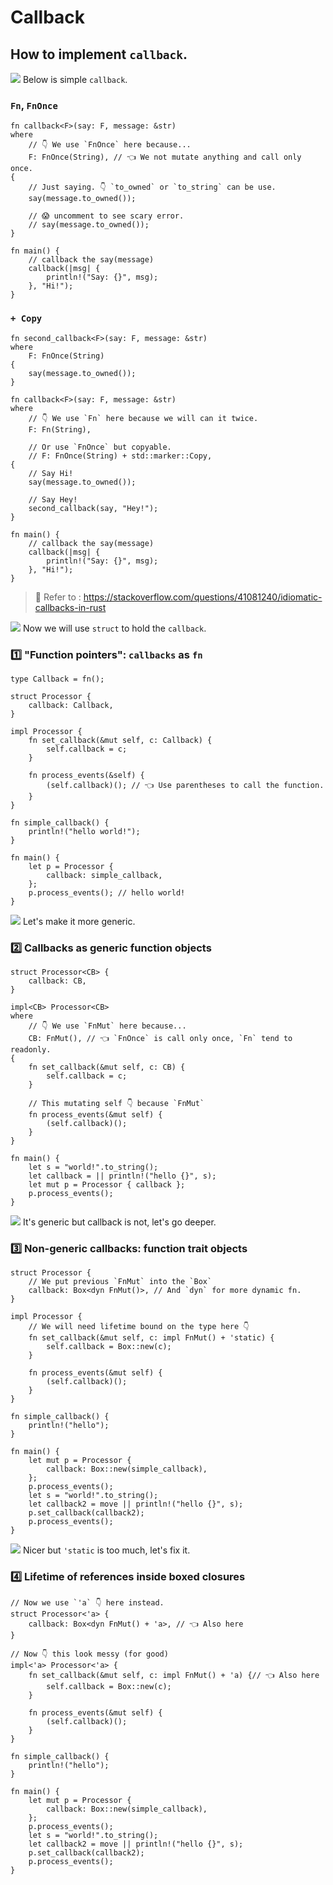 # Callback

## How to implement `callback`.

![](/assets/kat.png) <span class="speech-bubble">Below is simple `callback`.</span>

### `Fn`, `FnOnce`

```rust,editable
fn callback<F>(say: F, message: &str)
where
    // 👇 We use `FnOnce` here because...
    F: FnOnce(String), // 👈 We not mutate anything and call only once.
{
    // Just saying. 👇 `to_owned` or `to_string` can be use.
    say(message.to_owned());

    // 😱 uncomment to see scary error.
    // say(message.to_owned());
}

fn main() {
    // callback the say(message)
    callback(|msg| {
        println!("Say: {}", msg);
    }, "Hi!");
}
```

### `+ Copy`

```rust,editable
fn second_callback<F>(say: F, message: &str)
where
    F: FnOnce(String)
{
    say(message.to_owned());
}

fn callback<F>(say: F, message: &str)
where
    // 👇 We use `Fn` here because we will can it twice.
    F: Fn(String),

    // Or use `FnOnce` but copyable.
    // F: FnOnce(String) + std::marker::Copy,
{
    // Say Hi!
    say(message.to_owned());

    // Say Hey!
    second_callback(say, "Hey!");
}

fn main() {
    // callback the say(message)
    callback(|msg| {
        println!("Say: {}", msg);
    }, "Hi!");
}
```

> 🤔 Refer to : https://stackoverflow.com/questions/41081240/idiomatic-callbacks-in-rust

![](/assets/kat.png) <span class="speech-bubble">Now we will use `struct` to hold the `callback`.</span>

### 1️⃣ "Function pointers": `callbacks` as `fn`

```rust,editable
type Callback = fn();

struct Processor {
    callback: Callback,
}

impl Processor {
    fn set_callback(&mut self, c: Callback) {
        self.callback = c;
    }

    fn process_events(&self) {
        (self.callback)(); // 👈 Use parentheses to call the function.
    }
}

fn simple_callback() {
    println!("hello world!");
}

fn main() {
    let p = Processor {
        callback: simple_callback,
    };
    p.process_events(); // hello world!
}
```

![](/assets/kat.png) <span class="speech-bubble">Let's make it more generic.</span>

### 2️⃣ Callbacks as generic function objects

```rust,editable
struct Processor<CB> {
    callback: CB,
}

impl<CB> Processor<CB>
where
    // 👇 We use `FnMut` here because...
    CB: FnMut(), // 👈 `FnOnce` is call only once, `Fn` tend to readonly.
{
    fn set_callback(&mut self, c: CB) {
        self.callback = c;
    }

    // This mutating self 👇 because `FnMut`
    fn process_events(&mut self) {
        (self.callback)();
    }
}

fn main() {
    let s = "world!".to_string();
    let callback = || println!("hello {}", s);
    let mut p = Processor { callback };
    p.process_events();
}
```

![](/assets/kat.png) <span class="speech-bubble">It's generic but callback is not, let's go deeper.</span>

### 3️⃣ Non-generic callbacks: function trait objects

```rust,editable
struct Processor {
    // We put previous `FnMut` into the `Box`
    callback: Box<dyn FnMut()>, // And `dyn` for more dynamic fn.
}

impl Processor {
    // We will need lifetime bound on the type here 👇
    fn set_callback(&mut self, c: impl FnMut() + 'static) {
        self.callback = Box::new(c);
    }

    fn process_events(&mut self) {
        (self.callback)();
    }
}

fn simple_callback() {
    println!("hello");
}

fn main() {
    let mut p = Processor {
        callback: Box::new(simple_callback),
    };
    p.process_events();
    let s = "world!".to_string();
    let callback2 = move || println!("hello {}", s);
    p.set_callback(callback2);
    p.process_events();
}
```

![](/assets/kat.png) <span class="speech-bubble">Nicer but `'static` is too much, let's fix it.</span>

### 4️⃣ Lifetime of references inside boxed closures

```rust,editable
// Now we use `'a` 👇 here instead.
struct Processor<'a> {
    callback: Box<dyn FnMut() + 'a>, // 👈 Also here
}

// Now 👇 this look messy (for good)
impl<'a> Processor<'a> {
    fn set_callback(&mut self, c: impl FnMut() + 'a) {// 👈 Also here
        self.callback = Box::new(c);
    }

    fn process_events(&mut self) {
        (self.callback)();
    }
}

fn simple_callback() {
    println!("hello");
}

fn main() {
    let mut p = Processor {
        callback: Box::new(simple_callback),
    };
    p.process_events();
    let s = "world!".to_string();
    let callback2 = move || println!("hello {}", s);
    p.set_callback(callback2);
    p.process_events();
}
```
